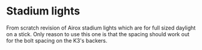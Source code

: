 # Stadium lights
From scratch revision of Airox stadium lights which are for full sized daylight on a stick. Only reason to use this one is that the spacing should work out for the bolt spacing on the K3's backers.
